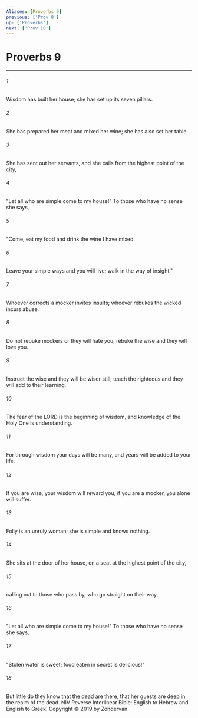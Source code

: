 ```yaml
---
Aliases: [Proverbs 9]
previous: ['Prov 8']
up: ['Proverbs']
next: ['Prov 10']
---
```

# Proverbs 9

***


###### 1 
Wisdom has built her house; she has set up its seven pillars. 

###### 2 
She has prepared her meat and mixed her wine; she has also set her table. 

###### 3 
She has sent out her servants, and she calls from the highest point of the city, 

###### 4 
"Let all who are simple come to my house!" To those who have no sense she says, 

###### 5 
"Come, eat my food and drink the wine I have mixed. 

###### 6 
Leave your simple ways and you will live; walk in the way of insight." 

###### 7 
Whoever corrects a mocker invites insults; whoever rebukes the wicked incurs abuse. 

###### 8 
Do not rebuke mockers or they will hate you; rebuke the wise and they will love you. 

###### 9 
Instruct the wise and they will be wiser still; teach the righteous and they will add to their learning. 

###### 10 
The fear of the LORD is the beginning of wisdom, and knowledge of the Holy One is understanding. 

###### 11 
For through wisdom your days will be many, and years will be added to your life. 

###### 12 
If you are wise, your wisdom will reward you; if you are a mocker, you alone will suffer. 

###### 13 
Folly is an unruly woman; she is simple and knows nothing. 

###### 14 
She sits at the door of her house, on a seat at the highest point of the city, 

###### 15 
calling out to those who pass by, who go straight on their way, 

###### 16 
"Let all who are simple come to my house!" To those who have no sense she says, 

###### 17 
"Stolen water is sweet; food eaten in secret is delicious!" 

###### 18 
But little do they know that the dead are there, that her guests are deep in the realm of the dead. NIV Reverse Interlinear Bible: English to Hebrew and English to Greek. Copyright © 2019 by Zondervan.
